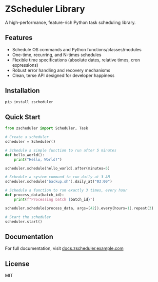 # ZScheduler Library

A high-performance, feature-rich Python task scheduling library.

## Features

- Schedule OS commands and Python functions/classes/modules
- One-time, recurring, and N-times schedules
- Flexible time specifications (absolute dates, relative times, cron expressions)
- Robust error handling and recovery mechanisms
- Clean, terse API designed for developer happiness

## Installation

```bash
pip install zscheduler
```

## Quick Start

```python
from zscheduler import Scheduler, Task

# Create a scheduler
scheduler = Scheduler()

# Schedule a simple function to run after 5 minutes
def hello_world():
    print("Hello, World!")

scheduler.schedule(hello_world).after(minutes=5)

# Schedule a system command to run daily at 3 AM
scheduler.schedule("backup.sh").daily_at("03:00")

# Schedule a function to run exactly 3 times, every hour
def process_data(batch_id):
    print(f"Processing batch {batch_id}")

scheduler.schedule(process_data, args=[42]).every(hours=1).repeat(3)

# Start the scheduler
scheduler.start()
```

## Documentation

For full documentation, visit [docs.zscheduler.example.com](https://docs.zscheduler.example.com)

## License

MIT
